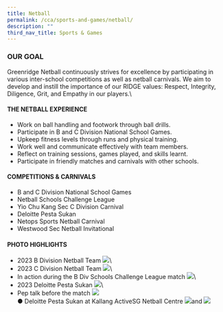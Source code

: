```yaml
---
title: Netball
permalink: /cca/sports-and-games/netball/
description: ""
third_nav_title: Sports & Games
---
```

### **OUR GOAL**
Greenridge Netball continuously strives for excellence by participating in various inter-school competitions as well as netball carnivals. We aim to develop and instill the importance of our RIDGE values: Respect, Integrity, Diligence, Grit, and Empathy in our players.\  

#### **THE NETBALL EXPERIENCE**
-	Work on ball handling and footwork through ball drills.
-	Participate in B and C Division National School Games.
- Upkeep fitness levels through runs and physical training.
- Work well and communicate effectively with team members.
- Reflect on training sessions, games played, and skills learnt.
- Participate in friendly matches and carnivals with other schools.


#### **COMPETITIONS &amp; CARNIVALS**
- B and C Division National School Games
- Netball Schools Challenge League
- Yio Chu Kang Sec C Division Carnival
-	Deloitte Pesta Sukan 
-	Netops Sports Netball Carnival
-	Westwood Sec Netball Invitational


#### **PHOTO HIGHLIGHTS**

-	2023 B Division Netball Team
![](/images/NETBALL2023/netball_1.jpg)\
- 2023 C Division Netball Team
![](/images/NETBALL2023/netball_2.jpg)\
- In action during the B Div Schools Challenge League match 
![](/images/NETBALL2023/netball_3.jpg)\
-	2023 Deloitte Pesta Sukan
![](/images/NETBALL2023/netball_4.jpg)\
-	Pep talk before the match
![](/images/NETBALL2023/netball_5.jpg)\
●	Deloitte Pesta Sukan at Kallang ActiveSG Netball Centre
![](/images/NETBALL2023/netball_6.jpg)and ![](/images/NETBALL2023/netball_7.jpg)